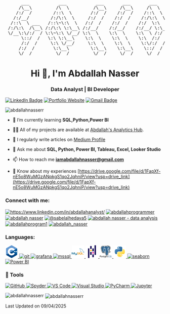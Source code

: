 <pre>
      ___           ___           ___       ___       ___     
     /\__\         /\  \         /\__\     /\__\     /\  \    
    /:/  /        /::\  \       /:/  /    /:/  /    /::\  \   
   /:/__/        /:/\:\  \     /:/  /    /:/  /    /:/\:\  \  
  /::\  \ ___   /::\~\:\  \   /:/  /    /:/  /    /:/  \:\  \ 
 /:/\:\  /\__\ /:/\:\ \:\__\ /:/__/    /:/__/    /:/__/ \:\__\
 \/__\:\/:/  / \:\~\:\ \/__/ \:\  \    \:\  \    \:\  \ /:/  /
      \::/  /   \:\ \:\__\    \:\  \    \:\  \    \:\  /:/  / 
      /:/  /     \:\ \/__/     \:\  \    \:\  \    \:\/:/  /  
     /:/  /       \:\__\        \:\__\    \:\__\    \::/  /   
     \/__/         \/__/         \/__/     \/__/     \/__/    
</pre>


<h1 align="center">Hi 👋, I'm Abdallah Nasser</h1>
<h3 align="center">Data Analyst | BI Developer</h3>

[![LinkedIn Badge](https://img.shields.io/badge/-Abdallah_Nasser_LinkedIn-blue?style=flat-square&logo=LinkedIn&logoColor=white&link=https://www.linkedin.com/in/abdallahanalyst/)](https://www.linkedin.com/in/abdallahanalyst/)
[![Portfolio Website](https://img.shields.io/badge/-My_Portfolio-03a57a?style=flat-square&logo=web&logoColor=white&link=https://abdallahnasser.netlify.app/)](https://abdallahnasser.netlify.app/)
[![Gmail Badge](https://img.shields.io/badge/-My_Gmail-c14438?style=flat-square&logo=Gmail&logoColor=white&link=mailto:iamabdallahnasser@gmail.com)](mailto:iamabdallahnasser@gmail.com)

<p align="left">
  <img src="https://komarev.com/ghpvc/?username=abdallahnasserr&label=Profile%20views&color=0e75b6&style=flat" alt="abdallahnasserr" />
</p>



- 🌱 I’m currently learning **SQL,Python,Power BI**

- 👨‍💻 All of my projects are available at [Abdallah's Analytics Hub](https://abdallahnasser.netlify.app).

- 📝 I regularly write articles on [Medium Profile](https://medium.com/@sabelalhedaya5)

- 💬 Ask me about **SQL, Python, Power BI, Tableau, Excel, Looker Studio**

- 📫 How to reach me **iamabdallahnasser@gmail.com**

- 📄 Know about my experiences [https://drive.google.com/file/d/1FapXf-nE5o8WuMGzANpkgS1qo2JqhniP/view?usp=drive_link](https://drive.google.com/file/d/1FapXf-nE5o8WuMGzANpkgS1qo2JqhniP/view?usp=drive_link)


<h3 align="left">Connect with me:</h3>
<p align="left">
<a href="https://www.linkedin.com/in/abdallahanalyst/" target="blank"><img align="center" src="https://raw.githubusercontent.com/rahuldkjain/github-profile-readme-generator/master/src/images/icons/Social/linked-in-alt.svg" alt="https://www.linkedin.com/in/abdallahanalyst/" height="30" width="40" /></a>
<a href="https://kaggle.com/abdallahprogrammer" target="blank"><img align="center" src="https://raw.githubusercontent.com/rahuldkjain/github-profile-readme-generator/master/src/images/icons/Social/kaggle.svg" alt="abdallahprogrammer" height="30" width="40" /></a>
<a href="https://www.facebook.com/profile.php?id=100087204513961&locale=ar_AR" target="blank"><img align="center" src="https://raw.githubusercontent.com/rahuldkjain/github-profile-readme-generator/master/src/images/icons/Social/facebook.svg" alt="abdallah nasser" height="30" width="40" /></a>
<a href="https://medium.com/@sabelalhedaya5" target="blank"><img align="center" src="https://raw.githubusercontent.com/rahuldkjain/github-profile-readme-generator/master/src/images/icons/Social/medium.svg" alt="@sabelalhedaya5" height="30" width="40" /></a>
<a href="https://www.youtube.com/@AbdallahAnalyst" target="blank"><img align="center" src="https://raw.githubusercontent.com/rahuldkjain/github-profile-readme-generator/master/src/images/icons/Social/youtube.svg" alt="abdallah nasser - data analysis" height="30" width="40" /></a>
<a href="https://www.hackerrank.com/abdallahprogram1" target="blank"><img align="center" src="https://raw.githubusercontent.com/rahuldkjain/github-profile-readme-generator/master/src/images/icons/Social/hackerrank.svg" alt="abdallahprogram1" height="30" width="40" /></a>
<a href="https://codeforces.com/profile/abdallah_nasser" target="blank"><img align="center" src="https://raw.githubusercontent.com/rahuldkjain/github-profile-readme-generator/master/src/images/icons/Social/codeforces.svg" alt="abdallah_nasser" height="30" width="40" /></a>
</p>

<h3 align="left">Languages:</h3>
<p align="left"> <a href="https://www.w3schools.com/cpp/" target="_blank" rel="noreferrer"> <img src="https://raw.githubusercontent.com/devicons/devicon/master/icons/cplusplus/cplusplus-original.svg" alt="cplusplus" width="40" height="40"/> </a> <a href="https://git-scm.com/" target="_blank" rel="noreferrer"> <img src="https://www.vectorlogo.zone/logos/git-scm/git-scm-icon.svg" alt="git" width="40" height="40"/> </a> <a href="https://grafana.com" target="_blank" rel="noreferrer"> <img src="https://www.vectorlogo.zone/logos/grafana/grafana-icon.svg" alt="grafana" width="40" height="40"/> </a> <a href="https://www.microsoft.com/en-us/sql-server" target="_blank" rel="noreferrer"> <img src="https://www.svgrepo.com/show/303229/microsoft-sql-server-logo.svg" alt="mssql" width="40" height="40"/> </a> <a href="https://www.mysql.com/" target="_blank" rel="noreferrer"> <img src="https://raw.githubusercontent.com/devicons/devicon/master/icons/mysql/mysql-original-wordmark.svg" alt="mysql" width="40" height="40"/> </a> <a href="https://pandas.pydata.org/" target="_blank" rel="noreferrer"> <img src="https://raw.githubusercontent.com/devicons/devicon/2ae2a900d2f041da66e950e4d48052658d850630/icons/pandas/pandas-original.svg" alt="pandas" width="40" height="40"/> </a> <a href="https://www.postgresql.org" target="_blank" rel="noreferrer"> <img src="https://raw.githubusercontent.com/devicons/devicon/master/icons/postgresql/postgresql-original-wordmark.svg" alt="postgresql" width="40" height="40"/> </a> <a href="https://www.python.org" target="_blank" rel="noreferrer"> <img src="https://raw.githubusercontent.com/devicons/devicon/master/icons/python/python-original.svg" alt="python" width="40" height="40"/> </a> <a href="https://seaborn.pydata.org/" target="_blank" rel="noreferrer"> <img src="https://seaborn.pydata.org/_images/logo-mark-lightbg.svg" alt="seaborn" width="40" height="40"/> </a> 

<a href="https://powerbi.microsoft.com/" target="_blank">
  <img src="https://img.icons8.com/color/48/power-bi.png" alt="Power BI" width="40" height="40"/>
</a>
</p>

### 🔧 Tools


<a href="https://github.com/" target="_blank">
  <img src="https://cdn.jsdelivr.net/gh/devicons/devicon/icons/github/github-original.svg" alt="GitHub" width="40" height="40"/>
</a>
<a href="https://www.spyder-ide.org/" target="_blank">
  <img src="https://upload.wikimedia.org/wikipedia/commons/7/7e/Spyder_logo.svg" alt="Spyder" width="40" height="40"/>
</a>
<a href="https://code.visualstudio.com/" target="_blank">
  <img src="https://cdn.jsdelivr.net/gh/devicons/devicon/icons/vscode/vscode-original.svg" alt="VS Code" width="40" height="40"/>
</a>
<a href="https://visualstudio.microsoft.com/" target="_blank">
  <img src="https://cdn.jsdelivr.net/gh/devicons/devicon/icons/visualstudio/visualstudio-plain.svg" alt="Visual Studio" width="40" height="40"/>
</a>
<a href="https://www.jetbrains.com/pycharm/" target="_blank">
  <img src="https://cdn.jsdelivr.net/gh/devicons/devicon/icons/pycharm/pycharm-original.svg" alt="PyCharm" width="40" height="40"/>
</a>
<a href="https://jupyter.org/" target="_blank">
  <img src="https://cdn.jsdelivr.net/gh/devicons/devicon/icons/jupyter/jupyter-original.svg" alt="Jupyter" width="40" height="40"/>
</a>


<p><img align="left" src="https://github-readme-stats.vercel.app/api/top-langs?username=abdallahnasserr&show_icons=true&locale=en&layout=compact" alt="abdallahnasserr" /></p>

<p>&nbsp;<img align="center" src="https://github-readme-stats.vercel.app/api?username=abdallahnasserr&show_icons=true&locale=en" alt="abdallahnasserr" /></p>
<!--
> Not Opted to Hire
-->

 Last Updated on 09/04/2025
